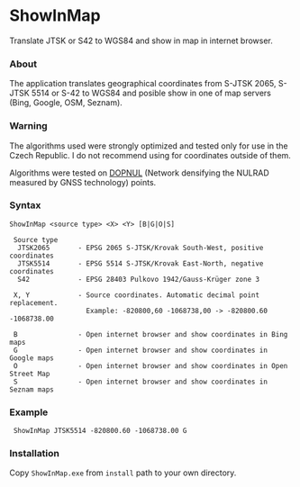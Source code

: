 # ShowInMap
Translate JTSK or S42 to WGS84 and show in map in internet browser.

### About
The application translates geographical coordinates from S-JTSK 2065, S-JTSK 5514 or S-42 to WGS84 and posible show in one of map servers (Bing, Google, OSM, Seznam).

### Warning
The algorithms used were strongly optimized and tested only for use in the Czech Republic. I do not recommend using for coordinates outside of them.

Algorithms were tested on [DOPNUL](https://kgm.zcu.cz/studium/gen1/html/ch03s02.html) (Network densifying the NULRAD measured by GNSS technology) points.

### Syntax
```
ShowInMap <source type> <X> <Y> [B|G|O|S]

 Source type
  JTSK2065       - EPSG 2065 S-JTSK/Krovak South-West, positive coordinates
  JTSK5514       - EPSG 5514 S-JTSK/Krovak East-North, negative coordinates
  S42            - EPSG 28403 Pulkovo 1942/Gauss-Krüger zone 3

 X, Y            - Source coordinates. Automatic decimal point replacement.
                   Example: -820800,60 -1068738,00 -> -820800.60 -1068738.00

 B               - Open internet browser and show coordinates in Bing maps
 G               - Open internet browser and show coordinates in Google maps
 O               - Open internet browser and show coordinates in Open Street Map
 S               - Open internet browser and show coordinates in Seznam maps
```

### Example
```
 ShowInMap JTSK5514 -820800.60 -1068738.00 G
```
### Installation
Copy ```ShowInMap.exe``` from ```install``` path to your own directory.